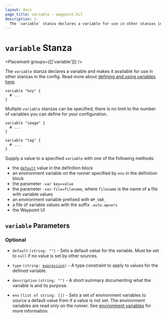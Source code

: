 ```yaml
---
layout: docs
page_title: variable - waypoint.hcl
description: |-
  The `variable` stanza declares a variable for use in other stanzas in the config.
---
```


# `variable` Stanza

<Placement groups={[['variable']]} />

The `variable` stanza declares a variable and makes it available for use in
other stanzas in the config. Read more about
[defining and using variables here](../docs/waypoint-hcl/variables/input).

```hcl
variable "key" {
  # ...
}
```

Multiple `variable` stanzas can be specified; there is no limit to the number
of variables you can define for your configuration.

```hcl
variable "image" {
  # ...
}

variable "tag" {
  # ...
}
```

Supply a value to a specified `variable` with one of the following methods:

- the [`default`][inpage-default] value in the definition block
- an environment variable on the runner specified by `env` in the definition block
- the parameter `-var key=value`
- the parameter `-var-file=filename`, where `filename` is the name of a file
  with variable values
- an environment variable prefixed with `WP_VAR_`
- a file of variable values with the suffix `.auto.wpvars`
- the Waypoint UI

## `variable` Parameters

### Optional

[inpage-default]: #default

- `default` `(string: "")` - Sets a default value for the variable.
  Must be set to `null` if no value is set by other sources.

- `type` <code>(string: [expression][expression])</code> - A type constraint
  to apply to values for the defined variable.

- `description` `(string: "")` - A short summary documenting what the variable
  is and its purpose.

- `env` `(list of string: [])` - Sets a set of environment variables to source
  a default value from if a value is not set. The environment variables are read
  only on the runner. See [environment variables](../docs/waypoint-hcl/variables/input#environment-variables) for more information.

[expression]: /waypoint/docs/waypoint-hcl/syntax/expressions#types-and-values 'Expressions: Types and Values'
